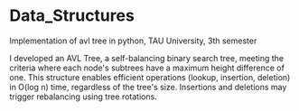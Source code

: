 # Data_Structures
Implementation of avl tree in python, TAU University, 3th semester

I developed an AVL Tree, a self-balancing binary search tree, meeting the criteria where each node's subtrees have a maximum height difference of one.
This structure enables efficient operations (lookup, insertion, deletion) in O(log n) time, regardless of the tree's size.
Insertions and deletions may trigger rebalancing using tree rotations.
